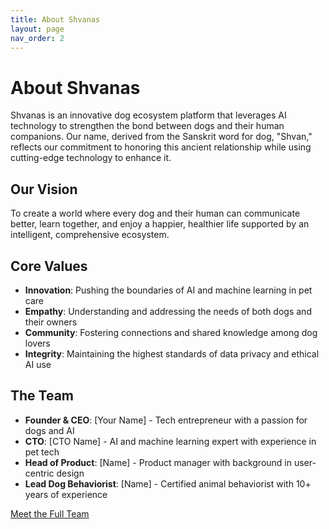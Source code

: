 ```yaml
---
title: About Shvanas
layout: page
nav_order: 2
---
```


# About Shvanas

Shvanas is an innovative dog ecosystem platform that leverages AI technology to strengthen the bond between dogs and their human companions. Our name, derived from the Sanskrit word for dog, "Shvan," reflects our commitment to honoring this ancient relationship while using cutting-edge technology to enhance it.

## Our Vision

To create a world where every dog and their human can communicate better, learn together, and enjoy a happier, healthier life supported by an intelligent, comprehensive ecosystem.

## Core Values

- **Innovation**: Pushing the boundaries of AI and machine learning in pet care
- **Empathy**: Understanding and addressing the needs of both dogs and their owners
- **Community**: Fostering connections and shared knowledge among dog lovers
- **Integrity**: Maintaining the highest standards of data privacy and ethical AI use

## The Team

- **Founder & CEO**: [Your Name] - Tech entrepreneur with a passion for dogs and AI
- **CTO**: [CTO Name] - AI and machine learning expert with experience in pet tech
- **Head of Product**: [Name] - Product manager with background in user-centric design
- **Lead Dog Behaviorist**: [Name] - Certified animal behaviorist with 10+ years of experience

[Meet the Full Team](team.html)
